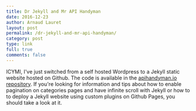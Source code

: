 ```yaml
---
title: Dr Jekyll and Mr API Handyman
date: 2016-12-23
author: Arnaud Lauret
layout: post
permalink: /dr-jekyll-and-mr-api-handyman/
category: post
type: link
full: true
comments: false
---
```

ICYMI, I've just switched from a self hosted Wordpress to a Jekyll static website hosted on Github. The code is available in the [apihandyman.io repository](https://github.com/arno-di-loreto/apihandyman.io). If you're looking for information and tips about how to enable pagination on categories pages and have infinite scroll with Jekyll or how to to deploy a Jekyll website using custom plugins on Github Pages, you should take a look at it.
